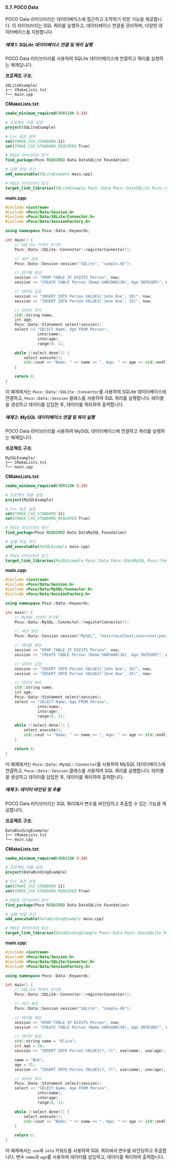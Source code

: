 #### 5.7. POCO Data

POCO Data 라이브러리는 데이터베이스에 접근하고 조작하기 위한 기능을 제공합니다. 이 라이브러리는 SQL 쿼리를 실행하고, 데이터베이스 연결을 관리하며, 다양한 데이터베이스를 지원합니다.

##### 예제 1: SQLite 데이터베이스 연결 및 쿼리 실행

POCO Data 라이브러리를 사용하여 SQLite 데이터베이스에 연결하고 쿼리를 실행하는 예제입니다.

**프로젝트 구조**:
```
SQLiteExample/
├── CMakeLists.txt
└── main.cpp
```

**CMakeLists.txt**:
```cmake
cmake_minimum_required(VERSION 3.10)

# 프로젝트 이름 설정
project(SQLiteExample)

# C++ 표준 설정
set(CMAKE_CXX_STANDARD 11)
set(CMAKE_CXX_STANDARD_REQUIRED True)

# POCO 라이브러리 찾기
find_package(Poco REQUIRED Data DataSQLite Foundation)

# 실행 파일 추가
add_executable(SQLiteExample main.cpp)

# POCO 라이브러리 링크
target_link_libraries(SQLiteExample Poco::Data Poco::DataSQLite Poco::Foundation)
```

**main.cpp**:
```cpp
#include <iostream>
#include <Poco/Data/Session.h>
#include <Poco/Data/SQLite/Connector.h>
#include <Poco/Data/SessionFactory.h>

using namespace Poco::Data::Keywords;

int main() {
    // SQLite 커넥터 초기화
    Poco::Data::SQLite::Connector::registerConnector();

    // 세션 생성
    Poco::Data::Session session("SQLite", "sample.db");

    // 테이블 생성
    session << "DROP TABLE IF EXISTS Person", now;
    session << "CREATE TABLE Person (Name VARCHAR(30), Age INTEGER)", now;

    // 데이터 삽입
    session << "INSERT INTO Person VALUES('John Doe', 30)", now;
    session << "INSERT INTO Person VALUES('Jane Doe', 25)", now;

    // 데이터 쿼리
    std::string name;
    int age;
    Poco::Data::Statement select(session);
    select << "SELECT Name, Age FROM Person",
              into(name),
              into(age),
              range(0, 1);

    while (!select.done()) {
        select.execute();
        std::cout << "Name: " << name << ", Age: " << age << std::endl;
    }

    return 0;
}
```

이 예제에서는 `Poco::Data::SQLite::Connector`를 사용하여 SQLite 데이터베이스에 연결하고, `Poco::Data::Session` 클래스를 사용하여 SQL 쿼리를 실행합니다. 테이블을 생성하고 데이터를 삽입한 후, 데이터를 쿼리하여 출력합니다.

##### 예제 2: MySQL 데이터베이스 연결 및 쿼리 실행

POCO Data 라이브러리를 사용하여 MySQL 데이터베이스에 연결하고 쿼리를 실행하는 예제입니다.

**프로젝트 구조**:
```
MySQLExample/
├── CMakeLists.txt
└── main.cpp
```

**CMakeLists.txt**:
```cmake
cmake_minimum_required(VERSION 3.10)

# 프로젝트 이름 설정
project(MySQLExample)

# C++ 표준 설정
set(CMAKE_CXX_STANDARD 11)
set(CMAKE_CXX_STANDARD_REQUIRED True)

# POCO 라이브러리 찾기
find_package(Poco REQUIRED Data DataMySQL Foundation)

# 실행 파일 추가
add_executable(MySQLExample main.cpp)

# POCO 라이브러리 링크
target_link_libraries(MySQLExample Poco::Data Poco::DataMySQL Poco::Foundation)
```

**main.cpp**:
```cpp
#include <iostream>
#include <Poco/Data/Session.h>
#include <Poco/Data/MySQL/Connector.h>
#include <Poco/Data/SessionFactory.h>

using namespace Poco::Data::Keywords;

int main() {
    // MySQL 커넥터 초기화
    Poco::Data::MySQL::Connector::registerConnector();

    // 세션 생성
    Poco::Data::Session session("MySQL", "host=localhost;user=root;password=root;db=test;compress=true;auto-reconnect=true");

    // 테이블 생성
    session << "DROP TABLE IF EXISTS Person", now;
    session << "CREATE TABLE Person (Name VARCHAR(30), Age INTEGER)", now;

    // 데이터 삽입
    session << "INSERT INTO Person VALUES('John Doe', 30)", now;
    session << "INSERT INTO Person VALUES('Jane Doe', 25)", now;

    // 데이터 쿼리
    std::string name;
    int age;
    Poco::Data::Statement select(session);
    select << "SELECT Name, Age FROM Person",
              into(name),
              into(age),
              range(0, 1);

    while (!select.done()) {
        select.execute();
        std::cout << "Name: " << name << ", Age: " << age << std::endl;
    }

    return 0;
}
```

이 예제에서는 `Poco::Data::MySQL::Connector`를 사용하여 MySQL 데이터베이스에 연결하고, `Poco::Data::Session` 클래스를 사용하여 SQL 쿼리를 실행합니다. 테이블을 생성하고 데이터를 삽입한 후, 데이터를 쿼리하여 출력합니다.

##### 예제 3: 데이터 바인딩 및 추출

POCO Data 라이브러리는 SQL 쿼리에서 변수를 바인딩하고 추출할 수 있는 기능을 제공합니다.

**프로젝트 구조**:
```
DataBindingExample/
├── CMakeLists.txt
└── main.cpp
```

**CMakeLists.txt**:
```cmake
cmake_minimum_required(VERSION 3.10)

# 프로젝트 이름 설정
project(DataBindingExample)

# C++ 표준 설정
set(CMAKE_CXX_STANDARD 11)
set(CMAKE_CXX_STANDARD_REQUIRED True)

# POCO 라이브러리 찾기
find_package(Poco REQUIRED Data DataSQLite Foundation)

# 실행 파일 추가
add_executable(DataBindingExample main.cpp)

# POCO 라이브러리 링크
target_link_libraries(DataBindingExample Poco::Data Poco::DataSQLite Poco::Foundation)
```

**main.cpp**:
```cpp
#include <iostream>
#include <Poco/Data/Session.h>
#include <Poco/Data/SQLite/Connector.h>
#include <Poco/Data/SessionFactory.h>

using namespace Poco::Data::Keywords;

int main() {
    // SQLite 커넥터 초기화
    Poco::Data::SQLite::Connector::registerConnector();

    // 세션 생성
    Poco::Data::Session session("SQLite", "sample.db");

    // 테이블 생성
    session << "DROP TABLE IF EXISTS Person", now;
    session << "CREATE TABLE Person (Name VARCHAR(30), Age INTEGER)", now;

    // 데이터 삽입
    std::string name = "Alice";
    int age = 28;
    session << "INSERT INTO Person VALUES(?, ?)", use(name), use(age), now;

    name = "Bob";
    age = 35;
    session << "INSERT INTO Person VALUES(?, ?)", use(name), use(age), now;

    // 데이터 쿼리
    Poco::Data::Statement select(session);
    select << "SELECT Name, Age FROM Person",
              into(name),
              into(age),
              range(0, 1);

    while (!select.done()) {
        select.execute();
        std::cout << "Name: " << name << ", Age: " << age << std::endl;
    }

    return 0;
}
```

이 예제에서는 `use`와 `into` 키워드를 사용하여 SQL 쿼리에서 변수를 바인딩하고 추출합니다. 변수 `name`과 `age`를 사용하여 데이터를 삽입하고, 데이터를 쿼리하여 출력합니다.
